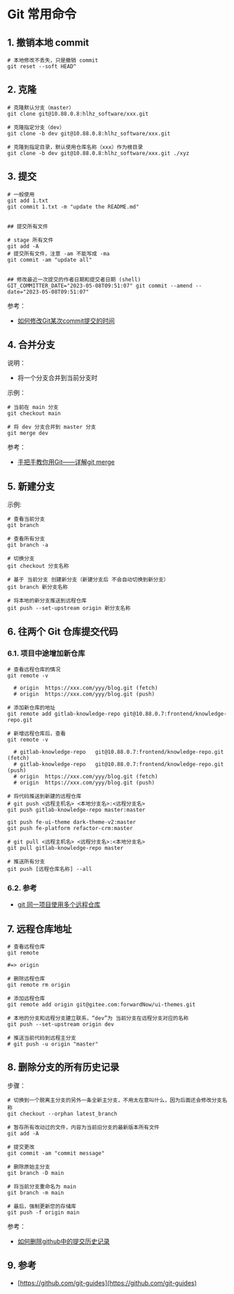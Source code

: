 <!--#region
@author 吴钦飞
@email wuqinfei@qq.com
@create date 2024-10-16 10:41:53
@modify date 2025-01-07 15:23:52
@desc [description]
#endregion-->

# Git 常用命令

## 1. 撤销本地 commit

```shell
# 本地修改不丢失，只是撤销 commit
git reset --soft HEAD^
```

## 2. 克隆

```shell
# 克隆默认分支（master）
git clone git@10.88.0.8:hlhz_software/xxx.git

# 克隆指定分支（dev）
git clone -b dev git@10.88.0.8:hlhz_software/xxx.git

# 克隆到指定目录，默认使用仓库名称（xxx）作为根目录
git clone -b dev git@10.88.0.8:hlhz_software/xxx.git ./xyz
```

## 3. 提交

```shell
# 一般使用
git add 1.txt
git commit 1.txt -m "update the README.md"


## 提交所有文件

# stage 所有文件
git add -A
# 提交所有文件，注意 -am 不能写成 -ma
git commit -am "update all"


## 修改最近一次提交的作者日期和提交者日期 (shell)
GIT_COMMITTER_DATE="2023-05-08T09:51:07" git commit --amend --date="2023-05-08T09:51:07"
```

参考：

* [如何修改Git某次commit提交的时间](https://blog.csdn.net/shadow_2011/article/details/120906876)

## 4. 合并分支

说明：

* 将一个分支合并到当前分支时

示例：

```shell
# 当前在 main 分支
git checkout main

# 将 dev 分支合并到 master 分支
git merge dev
```

参考：

* [手把手教你用Git——详解git merge](https://juejin.cn/post/7206260789769256997)

## 5. 新建分支

示例:

```shell
# 查看当前分支
git branch

# 查看所有分支
git branch -a

# 切换分支
git checkout 分支名称

# 基于 当前分支 创建新分支（新建分支后 不会自动切换到新分支）
git branch 新分支名称

# 将本地的新分支推送到远程仓库
git push --set-upstream origin 新分支名称
```

## 6. 往两个 Git 仓库提交代码

### 6.1. 项目中途增加新仓库

```shell
# 查看远程仓库的情况
git remote -v

  # origin  https://xxx.com/yyy/blog.git (fetch)
  # origin  https://xxx.com/yyy/blog.git (push) 

# 添加新仓库的地址
git remote add gitlab-knowledge-repo git@10.88.0.7:frontend/knowledge-repo.git

# 新增远程仓库后，查看
git remote -v

  # gitlab-knowledge-repo   git@10.88.0.7:frontend/knowledge-repo.git (fetch)
  # gitlab-knowledge-repo   git@10.88.0.7:frontend/knowledge-repo.git (push)        
  # origin  https://xxx.com/yyy/blog.git (fetch)
  # origin  https://xxx.com/yyy/blog.git (push)

# 将代码推送到新建的远程仓库
# git push <远程主机名> <本地分支名>:<远程分支名>
git push gitlab-knowledge-repo master:master

git push fe-ui-theme dark-theme-v2:master
git push fe-platform refactor-crm:master

# git pull <远程主机名> <远程分支名>:<本地分支名>
git pull gitlab-knowledge-repo master

# 推送所有分支
git push [远程仓库名称] --all
```

### 6.2. 参考

* [git 同一项目使用多个远程仓库](https://www.jianshu.com/p/4cd46619b3a5)

## 7. 远程仓库地址

```shell
# 查看远程仓库
git remote

#=> origin

# 删除远程仓库
git remote rm origin

# 添加远程仓库
git remote add origin git@gitee.com:forwardNow/ui-themes.git

# 本地的分支和远程分支建立联系，“dev”为 当前分支在远程分支对应的名称
git push --set-upstream origin dev

# 推送当前代码到远程主分支
# git push -u origin "master"
```

## 8. 删除分支的所有历史记录

步骤：

```shell
# 切换到一个脱离主分支的另外一条全新主分支，不用太在意叫什么，因为后面还会修改分支名称
git checkout --orphan latest_branch

# 暂存所有改动过的文件，内容为当前旧分支的最新版本所有文件
git add -A

# 提交更改
git commit -am "commit message"

# 删除原始主分支
git branch -D main

# 将当前分支重命名为 main
git branch -m main

# 最后，强制更新您的存储库
git push -f origin main
```

参考：

* [如何删除github中的提交历史记录](https://blog.csdn.net/weixin_40289389/article/details/124269007)

## 9. 参考

* [https://github.com/git-guides](https://github.com/git-guides)
